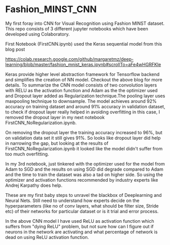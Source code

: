# Fashion_MINST_CNN
My first foray into CNN for Visual Recognition using Fashion MINST dataset.
This repo consists of 3 different jupyter notebooks which have been developed using Colaboratory.

First Notebook (FirstCNN.ipynb) used the Keras sequential model from this blog post

https://colab.research.google.com/github/margaretmz/deep-learning/blob/master/fashion_mnist_keras.ipynb#scrollTo=aFe4wHGRFKle

Keras provide higher level abstraction framework for Tensorflow backend and simplifies the creation of NN model. Checkout the above blog for more details. To summarize the CNN model consists of two convolution layers with RELU as the activation function and Adam as the the optimizer used and Dropout layer added as Regularization technique.The pooling layer uses maxpooling technique to downsample. The model achieves around 92% accuracy on training dataset and around 91% accuracy in validation dataset, to check if dropout layer really helped in avoiding overfitting in this case, I removed the dropout layer in my next notebook FirstCNN_NoRegularization.ipynb.

On removing the dropout layer the training accuracy increased to 96%, but on validation data set it still gives 91%. So looks like dropout layer did help in narrowing the gap, but looking at the results of FirstCNN_NoRegularization.ipynb it looked like the model didn't suffer from too much overfitting.

In my 3rd notebook, just tinkered with the optimizer used for the model from Adam to SGD and the results on using SGD did degrade compared to Adam and the time to train the dataset was also a tad on higher side. So using the optimizer and activation functions recommended by industry experts like Andrej Karpathy does help.

These are my first baby steps to unravel the blackbox of Deeplearning and Neural Nets. Still need to understand how experts decide on the hyperparameters (like no of conv layers, what should be filter size, Stride etc) of their networks for particular dataset or is it trial and error process.

In the above CNN model I have used ReLU as activation function which suffers from "dying ReLU" problem, but not sure how can I figure out if neurons in the network are activating and what percentage of network is dead on using ReLU activation function.